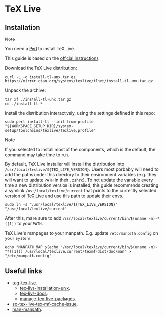 # TeX Live

## Installation

> [!NOTE]
>
> You need a [Perl](../perl/README.md) to install TeX Live.

This guide is based on the [official instructions][tex-live-installation-unix].

Download the TeX Live distribution:

```shell
curl -L -o install-tl-unx.tar.gz https://mirror.ctan.org/systems/texlive/tlnet/install-tl-unx.tar.gz
```

Unpack the archive:

```shell
tar xf ./install-tl-unx.tar.gz
cd ./install-tl-*
```

Install the distribution interactively, using the settings defined in this repo:

```shell
sudo perl install-tl --init-from-profile "${WORKSPACE_SETUP_DIR}/system-setup/toolchains/texlive/texlive.profile"
```

> [!NOTE]
>
> If you selected to install most of the components, which is the default, the command may take time to run.

By default, TeX Live installer will install the distribution into `/usr/local/texlive/${TEX_LIVE_VERSION}`. Users most porbably will need to add the paths under this directory to their environment variables (e.g. they will want to update `PATH` in their `.zshrc`). To not update the variable every time a new distribution version is installed, this guide recommends creating a symlink `/usr/local/texlive/current` that points to the currently selected version of TeX Live and use this path to update their envs.

```shell
sudo ln -s "/usr/local/texlive/${TEX_LIVE_VERSION}" "/usr/local/texlive/current"
```

After this, make sure to add `/usr/local/texlive/current/bin/$(uname -m)-*([1])` to your `PATH`.

TeX Live's manpages to your manpath. E.g. update `/etc/manpath.config` on your system:

```shell
echo "MANPATH_MAP $(echo "/usr/local/texlive/current/bin/$(uname -m)-"*([1])) /usr/local/texlive/current/texmf-dist/doc/man" > "/etc/manpath.config"
```

## Useful links

- [tug-tex-live][tug-tex-live].
  - [tex-live-installation-unix][tex-live-installation-unix].
  - [tex-live-docs][tex-live-docs].
  - [manage-tex-live-packages][manage-tex-live-packages].
- [so-tex-live-tex-mf-cache-issue][so-tex-live-tex-mf-cache-issue].
- [man-manpath][man-manpath].

[tug-tex-live]: <https://www.tug.org/texlive/>
[tex-live-installation-unix]: <https://www.tug.org/texlive/quickinstall.html>
[tex-live-docs]: <https://www.tug.org/texlive/>
[manage-tex-live-packages]: <https://www.tug.org/texlive/pkginstall.html>
[so-tex-live-tex-mf-cache-issue]: <https://tex.stackexchange.com/questions/582779/texlive-2020s-lualatex-fails-to-compile-due-to-no-writeable-cache-path-texli>
[man-manpath]: https://man7.org/linux/man-pages/man5/manpath.5.html
